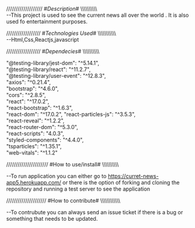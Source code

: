 /////////////////// #*Description*#   \\\\\\\\\\\\\\\\\\\\\
--This project is used to see the current news all over the world . It is also used fo entertainment purposes.

//////////////////  #*Technologies Used*# \\\\\\\\\\\\\\\\\\\\\\\
 --Html,Css,Reactjs,javascript

////////////////// #*Dependecies*# \\\\\\\\\\\\\\\\\\\

 "@testing-library/jest-dom": "^5.14.1",<br />
    "@testing-library/react": "^11.2.7",<br />
    "@testing-library/user-event": "^12.8.3",<br />
    "axios": "^0.21.4",<br />
    "bootstrap": "^4.6.0",<br />
    "cors": "^2.8.5",<br />
    "react": "^17.0.2",<br />
    "react-bootstrap": "^1.6.3",<br />
    "react-dom": "^17.0.2",
    "react-particles-js": "^3.5.3",<br />
    "react-reveal": "^1.2.2",<br />
    "react-router-dom": "^5.3.0",<br />
    "react-scripts": "4.0.3",<br />
    "styled-components": "^4.4.0",<br />
    "tsparticles": "^1.35.1",<br />
    "web-vitals": "^1.1.2"<br />

////////////////////// #How to use/install# \\\\\\\\\\\\\\\\\\\

--To run application you can either go to https://curret-news-app5.herokuapp.com/  or there is the option of forking and cloning the repository and running a test server to see the application


///////////////////// #How to contribute# \\\\\\\\\\\\\\\\\\\\\\\\

--To contrubute you can always send an issue ticket if there is a bug or something that needs to be updated.